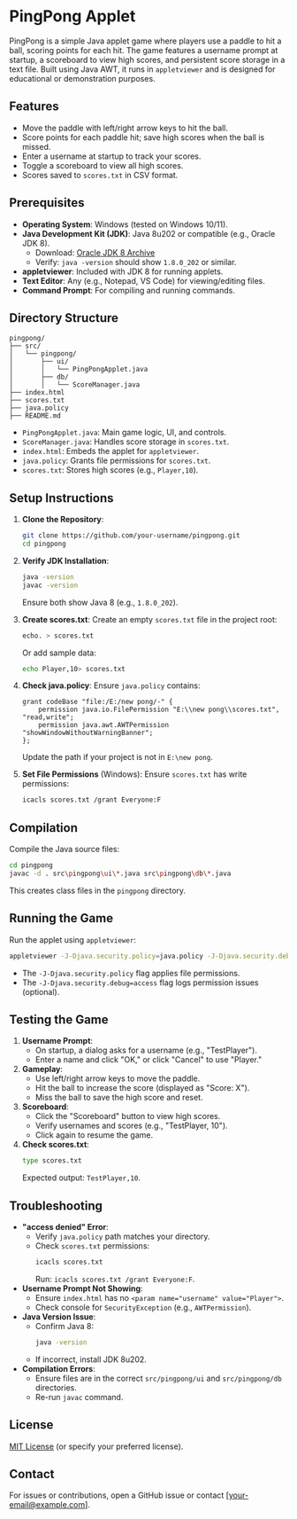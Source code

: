 # PingPong Applet

PingPong is a simple Java applet game where players use a paddle to hit a ball, scoring points for each hit. The game features a username prompt at startup, a scoreboard to view high scores, and persistent score storage in a text file. Built using Java AWT, it runs in `appletviewer` and is designed for educational or demonstration purposes.

## Features
- Move the paddle with left/right arrow keys to hit the ball.
- Score points for each paddle hit; save high scores when the ball is missed.
- Enter a username at startup to track your scores.
- Toggle a scoreboard to view all high scores.
- Scores saved to `scores.txt` in CSV format.

## Prerequisites
- **Operating System**: Windows (tested on Windows 10/11).
- **Java Development Kit (JDK)**: Java 8u202 or compatible (e.g., Oracle JDK 8).
  - Download: [Oracle JDK 8 Archive](https://www.oracle.com/java/technologies/javase/javase8-archive-downloads.html)
  - Verify: `java -version` should show `1.8.0_202` or similar.
- **appletviewer**: Included with JDK 8 for running applets.
- **Text Editor**: Any (e.g., Notepad, VS Code) for viewing/editing files.
- **Command Prompt**: For compiling and running commands.

## Directory Structure
```
pingpong/
├── src/
│   └── pingpong/
│       ├── ui/
│       │   └── PingPongApplet.java
│       ├── db/
│       │   └── ScoreManager.java
├── index.html
├── scores.txt
├── java.policy
├── README.md
```

- `PingPongApplet.java`: Main game logic, UI, and controls.
- `ScoreManager.java`: Handles score storage in `scores.txt`.
- `index.html`: Embeds the applet for `appletviewer`.
- `java.policy`: Grants file permissions for `scores.txt`.
- `scores.txt`: Stores high scores (e.g., `Player,10`).

## Setup Instructions
1. **Clone the Repository**:
   ```bash
   git clone https://github.com/your-username/pingpong.git
   cd pingpong
   ```

2. **Verify JDK Installation**:
   ```bash
   java -version
   javac -version
   ```
   Ensure both show Java 8 (e.g., `1.8.0_202`).

3. **Create scores.txt**:
   Create an empty `scores.txt` file in the project root:
   ```bash
   echo. > scores.txt
   ```
   Or add sample data:
   ```bash
   echo Player,10> scores.txt
   ```

4. **Check java.policy**:
   Ensure `java.policy` contains:
   ```
   grant codeBase "file:/E:/new pong/-" {
       permission java.io.FilePermission "E:\\new pong\\scores.txt", "read,write";
       permission java.awt.AWTPermission "showWindowWithoutWarningBanner";
   };
   ```
   Update the path if your project is not in `E:\new pong`.

5. **Set File Permissions** (Windows):
   Ensure `scores.txt` has write permissions:
   ```bash
   icacls scores.txt /grant Everyone:F
   ```

## Compilation
Compile the Java source files:
```bash
cd pingpong
javac -d . src\pingpong\ui\*.java src\pingpong\db\*.java
```
This creates class files in the `pingpong` directory.

## Running the Game
Run the applet using `appletviewer`:
```bash
appletviewer -J-Djava.security.policy=java.policy -J-Djava.security.debug=access index.html
```
- The `-J-Djava.security.policy` flag applies file permissions.
- The `-J-Djava.security.debug=access` flag logs permission issues (optional).

## Testing the Game
1. **Username Prompt**:
   - On startup, a dialog asks for a username (e.g., "TestPlayer").
   - Enter a name and click "OK," or click "Cancel" to use "Player."
2. **Gameplay**:
   - Use left/right arrow keys to move the paddle.
   - Hit the ball to increase the score (displayed as "Score: X").
   - Miss the ball to save the high score and reset.
3. **Scoreboard**:
   - Click the "Scoreboard" button to view high scores.
   - Verify usernames and scores (e.g., "TestPlayer, 10").
   - Click again to resume the game.
4. **Check scores.txt**:
   ```bash
   type scores.txt
   ```
   Expected output: `TestPlayer,10`.

## Troubleshooting
- **"access denied" Error**:
  - Verify `java.policy` path matches your directory.
  - Check `scores.txt` permissions:
    ```bash
    icacls scores.txt
    ```
    Run: `icacls scores.txt /grant Everyone:F`.
- **Username Prompt Not Showing**:
  - Ensure `index.html` has no `<param name="username" value="Player">`.
  - Check console for `SecurityException` (e.g., `AWTPermission`).
- **Java Version Issue**:
  - Confirm Java 8:
    ```bash
    java -version
    ```
  - If incorrect, install JDK 8u202.
- **Compilation Errors**:
  - Ensure files are in the correct `src/pingpong/ui` and `src/pingpong/db` directories.
  - Re-run `javac` command.

## License
[MIT License](LICENSE) (or specify your preferred license).

## Contact
For issues or contributions, open a GitHub issue or contact [your-email@example.com].